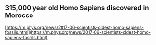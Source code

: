 ## 315,000 year old Homo Sapiens discovered in Morocco
  
  [https://m.phys.org/news/2017-06-scientists-oldest-homo-sapiens-fossils.html](https://m.phys.org/news/2017-06-scientists-oldest-homo-sapiens-fossils.html)